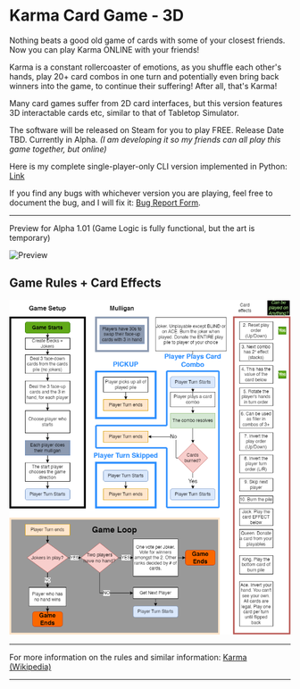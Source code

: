 # Karma Card Game - 3D

Nothing beats a good old game of cards with some of your closest friends. Now you can play Karma ONLINE with your friends! 

Karma is a constant rollercoaster of emotions, as you shuffle each other's hands, play 20+ card combos in one turn and potentially even bring back winners into the game, to continue their suffering! After all, that's Karma!

Many card games suffer from 2D card interfaces, but this version features 3D interactable cards etc, similar to that of Tabletop Simulator.

The software will be released on Steam for you to play FREE. Release Date TBD. Currently in Alpha.
*(I am developing it so my friends can all play this game together, but online)*

Here is my complete single-player-only CLI version implemented in Python: [Link](https://github.com/MikeMNelhams/Karma)

If you find any bugs with whichever version you are playing, feel free to document the bug, and I will fix it: [Bug Report Form](https://forms.office.com/Pages/ResponsePage.aspx?id=DQSIkWdsW0yxEjajBLZtrQAAAAAAAAAAAANAASNh03RUNTI4MjdMNVNDMUI0WEU0TktHMkpCWTROVS4u).

-----------

Preview for Alpha 1.01 (Game Logic is fully functional, but the art is temporary)

![Preview](https://i.imgur.com/ZojwVms.png)

## Game Rules + Card Effects

![Game Rules](https://github.com/MikeMNelhams/Karma/blob/master/GameFlowChart.png)

------------

For more information on the rules and similar information: [Karma (Wikipedia)](https://en.wikipedia.org/wiki/Shithead(card_game))

------------

